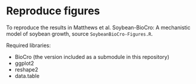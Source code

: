 # Reproduce figures

To reproduce the results in Matthews et al. Soybean-BioCro: A mechanistic model of soybean growth, source `SoybeanBioCro-Figures.R`.


Required libraries:
- BioCro (the version included as a submodule in this repository)
- ggplot2
- reshape2
- data.table
